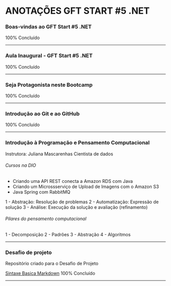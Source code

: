 # ANOTAÇÕES GFT START #5 .NET #
<!-- Módulo I - Fundamentos -->

### Boas-vindas ao GFT Start #5 .NET ###
100% Concluído

------------------------------------------------------------

### Aula Inaugural - GFT Start #5 .NET
100% Concluído

------------------------------------------------------------

### Seja Protagonista neste Bootcamp
100% Concluído

------------------------------------------------------------

### Introdução ao Git e ao GitHub
100% Concluído

------------------------------------------------------------

### Introdução à Programação e Pensamento Computacional 
Instrutora: Juliana Mascarenhas 
Cientista de dados

###### Cursos na DIO 
- Criando uma API REST conecta a Amazon RDS com Java
- Criando um Microssserviço de Upload de Imagens com o Amazon S3
- Java Spring com RabbitMQ

1 - Abstração: Resolução de problemas
2 - Automatização: Expressão de solução
3 - Análise: Execução da solução e avaliação (refinamento) 

###### Pilares do pensamento computacional
1 - Decomposição
2 - Padrões
3 - Abstração
4 - Algoritmos




------------------------------------------------------------

### Desafio de projeto
Repositório criado para o Desafio de Projeto

<!-- Links Úteis -->
[Sintaxe Basica Markdown](https://www.markdownguide.org/)
100% Concluído

------------------------------------------------------------
